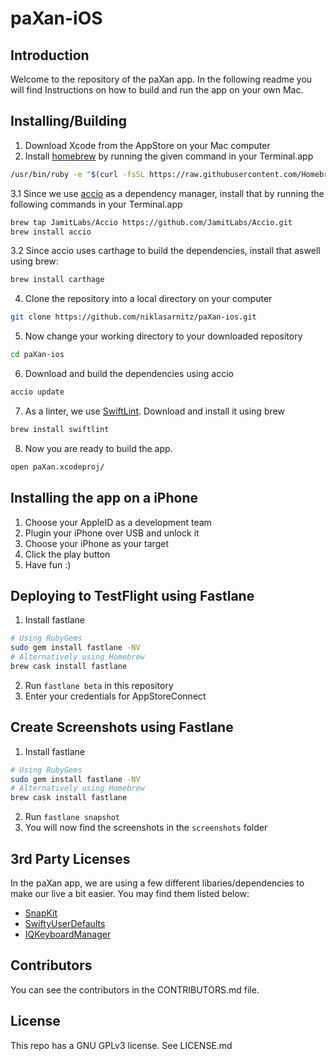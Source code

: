 # paXan-iOS
## Introduction
Welcome to the repository of the paXan app.
In the following readme you will find Instructions on how to build and run the app on your own Mac.

## Installing/Building
1. Download Xcode from the AppStore on your Mac computer
2. Install [homebrew](https://brew.sh) by running the given command in your Terminal.app
```bash
/usr/bin/ruby -e "$(curl -fsSL https://raw.githubusercontent.com/Homebrew/install/master/install)"
```
3.1 Since we use [accio](https://github.com/JamitLabs/Accio) as a dependency manager, install that by running the following commands in your Terminal.app
```bash
brew tap JamitLabs/Accio https://github.com/JamitLabs/Accio.git
brew install accio
```
3.2 Since accio uses carthage to build the dependencies, install that aswell using brew:
```bash
brew install carthage
```
4. Clone the repository into a local directory on your computer
```bash
git clone https://github.com/niklasarnitz/paXan-ios.git
```
5. Now change your working directory to your downloaded repository
```bash
cd paXan-ios
```
6. Download and build the dependencies using accio
```bash
accio update
```
7. As a linter, we use [SwiftLint](https://github.com/realm/SwiftLint). Download and install it using brew
```bash
brew install swiftlint
```
8. Now you are ready to build the app.
```bash
open paXan.xcodeproj/
```
## Installing the app on a iPhone
1. Choose your AppleID as a development team
2. Plugin your iPhone over USB and unlock it
3. Choose your iPhone as your target
4. Click the play button
5. Have fun :)

## Deploying to TestFlight using Fastlane
1. Install fastlane
```bash
# Using RubyGems
sudo gem install fastlane -NV
# Alternatively using Homebrew
brew cask install fastlane
```
2. Run ```fastlane beta``` in this repository
3. Enter your credentials for AppStoreConnect

## Create Screenshots using Fastlane
1. Install fastlane
```bash
# Using RubyGems
sudo gem install fastlane -NV
# Alternatively using Homebrew
brew cask install fastlane
```
2. Run ```fastlane snapshot```
3. You will now find the screenshots in the ```screenshots``` folder

## 3rd Party Licenses
In the paXan app, we are using a few different libaries/dependencies to make our live a bit easier. You may find them listed below:
- [SnapKit](https://github.com:SnapKit/SnapKit)
- [SwiftyUserDefaults](https://github.com:sunshinejr/SwiftyUserDefaults)
- [IQKeyboardManager](https://github.com:hackiftekhar/IQKeyboardManager)

## Contributors
You can see the contributors in the CONTRIBUTORS.md file.

## License
This repo has a GNU GPLv3 license. See LICENSE.md
